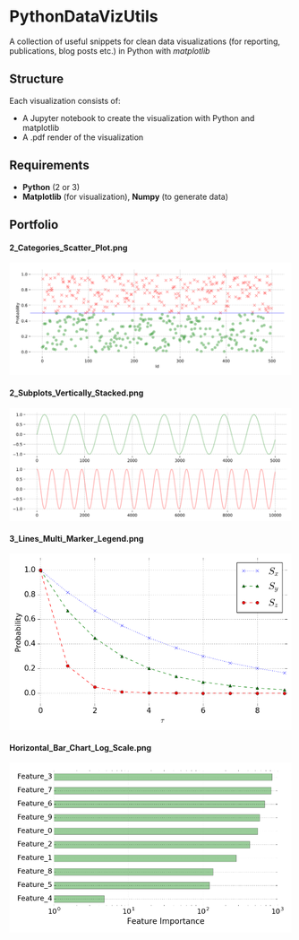 # PythonDataVizUtils
A collection of useful snippets for clean data visualizations (for reporting, publications, blog posts etc.) in Python with _matplotlib_

## Structure

Each visualization consists of:
- A Jupyter notebook to create the visualization with Python and matplotlib
- A .pdf render of the visualization

## Requirements

- **Python** (2 or 3)
- **Matplotlib** (for visualization), **Numpy** (to generate data)

## Portfolio

#### 2_Categories_Scatter_Plot.png
![Scatter Plot](2_Categories_Scatter_Plot.png)

####  2_Subplots_Vertically_Stacked.png
![Vertically Stacked Subplots](2_Subplots_Vertically_Stacked.png)

####  3_Lines_Multi_Marker_Legend.png
![Multi Marker 3 Lines With Legend](3_Lines_Multi_Marker_Legend.png)

####  Horizontal_Bar_Chart_Log_Scale.png
![Horizontal Bar Chart in Log Scale](Horizontal_Bar_Chart_Log_Scale.png)

